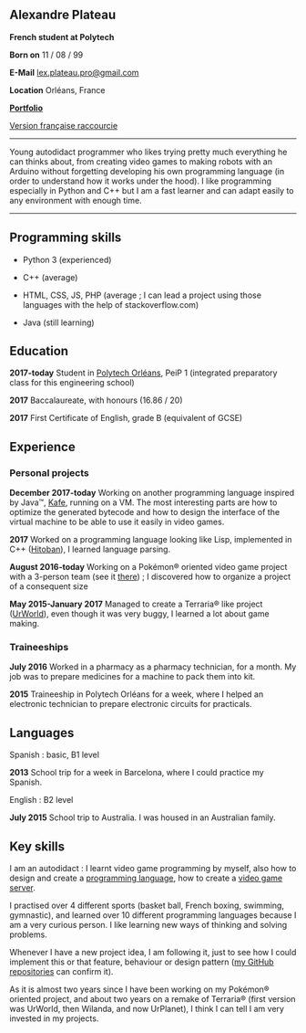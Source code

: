 ﻿## Alexandre Plateau
**French student at Polytech**

**Born on** 11 / 08 / 99

**E-Mail** lex.plateau.pro@gmail.com

<!-- **Website** [https://kyatchioru.tk](https://kyatchioru.tk/) -->

**Location** Orléans, France

**[Portfolio](https://superfola.github.io/Portfolio/)** 

[Version française raccourcie](fr.md)

----

Young autodidact programmer who likes trying pretty much everything he can thinks about, from creating video games to making robots with an Arduino without forgetting developing his own programming language (in order to understand how it works under the hood). 
I like programming especially in Python and C++ but I am a fast learner and can adapt easily to any environment with enough time.

----

## Programming skills

* Python 3 (experienced)

* C++ (average)

* HTML, CSS, JS, PHP (average ; I can lead a project using those languages with the help of stackoverflow.com)

* Java (still learning)

## Education

**2017-today** Student in [Polytech Orléans](https://www.univ-orleans.fr/polytech/), PeiP 1 (integrated preparatory class for this engineering school)

**2017** Baccalaureate, with honours (16.86 / 20)

**2017** First Certificate of English, grade B (equivalent of GCSE)

## Experience

### Personal projects

**December 2017-today** Working on another programming language inspired by Java™, [Kafe](https://superfola.github.io/Kafe), running on a VM. The most interesting parts are how 
to optimize the generated bytecode and how to design the interface of the virtual machine to be able to use it easily in video games.

**2017** Worked on a programming language looking like Lisp, implemented in C++ ([Hitoban](https://github.com/SuperFola/Hitoban)), I learned language parsing.

**August 2016-today** Working on a Pokémon® oriented video game project with a 3-person team (see it [there](https://superfola.github.io/UnamedRebirth/)) ; I discovered how to organize 
a project of a consequent size

**May 2015-January 2017** Managed to create a Terraria® like project ([UrWorld](https://github.com/SuperFola/UrWorld-Alpha-3.x)), even though it was very buggy, I learned a lot about game making.

### Traineeships

**July 2016** Worked in a pharmacy as a pharmacy technician, for a month. My job was to prepare medicines for a machine to pack them into kit.

**2015** Traineeship in Polytech Orléans for a week, where I helped an electronic technician to prepare electronic circuits for practicals.

## Languages

Spanish : basic, B1 level

**2013** School trip for a week in Barcelona, where I could practice my Spanish.

English : B2 level

**July 2015** School trip to Australia. I was housed in an Australian family. 

## Key skills

I am an autodidact : I learnt video game programming by myself, also how to design and create a [programming language](https://github.com/SuperFola/Hitoban), 
how to create a [video game server](https://github.com/SuperFola/UnamedServer).

I practised over 4 different sports (basket ball, French boxing, swimming, gymnastic), and learned over 10 different programming languages because I am a very curious person. 
I like learning new ways of thinking and solving problems.

Whenever I have a new project idea, I am following it, just to see how I could implement this or that feature, behaviour or design pattern 
([my GitHub repositories](https://github.com/SuperFola/repositories) can confirm it).

As it is almost two years since I have been working on my Pokémon® oriented project, and about two years on a remake of Terraria® (first version was UrWorld, 
then Wilanda, and now UrPlanet), I think I can tell I am very invested in my projects.